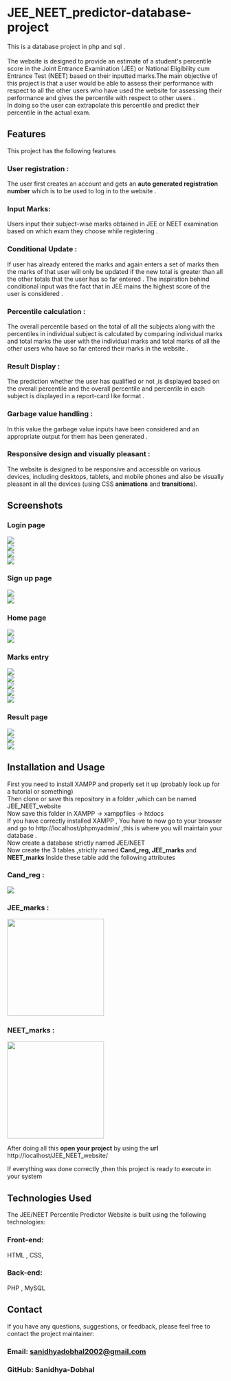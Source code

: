 # JEE_NEET_predictor-database-project
This is a database project in php and sql . <br>
 <br>
 The website is designed to provide an estimate of a student's percentile score in the Joint Entrance Examination (JEE) or National Eligibility cum Entrance Test (NEET) based on their inputted marks.The main objective of this project is that a user would be able to assess their performance with respect to all the other users who have used the website for assessing their performance and gives the percentile with respect to other users . 
 <br>
 In doing so the user can extrapolate this percentile and predict their percentile in the actual exam.<br>
 ## Features
This project has the following features
<br>
### User registration :
The user first creates an account and gets an <b>auto generated registration number</b> which is to be used to log in to the website .
### Input Marks: 
Users  input their subject-wise marks obtained in JEE or NEET examination based on which exam they choose while registering .
### Conditional Update :
If user has already entered the marks and again enters a set of marks then the marks of that user will only be updated if the new total is greater than all the other totals that the user has so far entered . The inspiration behind conditional input was the fact that in JEE mains the highest score of the user is considered .
### Percentile calculation :
The overall percentile based on the total of all the subjects along with the percentiles in individual subject is calculated by comparing individual marks and total marks the user with the individual marks and total marks of all the other users who have so far entered their marks in the website .
### Result Display :
The prediction whether the user has qualified or not ,is displayed based on the overall percentile and the overall percentile and percentile in each subject is displayed in a report-card like format .
### Garbage value handling :
In this value the garbage value inputs have been considered and an appropriate output for them has been generated .
### Responsive design and visually pleasant :
The website is designed to be responsive and accessible on various devices, including desktops, tablets, and mobile phones and also be visually pleasant in all the devices (using CSS <b>animations</b> and <b>transitions</b>).

## Screenshots
### Login page
<img src = "https://github.com/Sanidhya-Dobhal/JEE_NEET_predictor-database-project/blob/master/Screenshots/Log-in/Log-in%201.png">
<br>
<img src = "https://github.com/Sanidhya-Dobhal/JEE_NEET_predictor-database-project/blob/master/Screenshots/Log-in/Log-in%202.png">
<br>
<img src = "https://github.com/Sanidhya-Dobhal/JEE_NEET_predictor-database-project/blob/master/Screenshots/Log-in/Log-in%203.png">
<br>
<img src = "https://github.com/Sanidhya-Dobhal/JEE_NEET_predictor-database-project/blob/master/Screenshots/Log-in/Log-in%204.png">


### Sign up page
<img src = "Screenshots/Registration form.png">
<br>
<img src = "Screenshots/Successful registration.png">

### Home page 
<img src ="Screenshots/successful_login_home_page.png" >
<br>
<img src = "Screenshots/Home page.png">

### Marks entry
<img src = "Screenshots/Sub_marks.png">
<br>
<img src = "Screenshots/marks entry.png">
<br>
<img src ="Screenshots/Successful marks stored.png">
<br>
<img src ="Screenshots/Better Score.png">
<br>
<img src ="Screenshots/Worse score.png">
<br>

### Result page
<img src = "Screenshots/Result page.png">
<br>
<img src = "Screenshots/Not qualified.png">
<br>
<img src = "Screenshots/Marks not entered.png">

## Installation and Usage
First you need to install XAMPP and properly set it up (probably look up for a tutorial or something)
<br>
Then clone or save this repository in a folder ,which can be named JEE_NEET_website
<br>
Now save this folder in XAMPP -> xamppfiles -> htdocs
<br>
If you have correctly installed XAMPP , You have to now go to your browser and go to http://localhost/phpmyadmin/ ,this is where you will maintain your database .
<br>Now create a database strictly named JEE/NEET
<br>Now create the 3 tables ,strictly named <b>Cand_reg, JEE_marks</b> and <b>NEET_marks</b>
Inside these table add the following attributes
<br>

### Cand_reg :
<img src ="Screenshots/Cand_reg attributes.png">

### JEE_marks :

<img src ="JEE_marks table.png" style = "height:225px;"> 

### NEET_marks :

<img src ="NEET_marks table.png" style = "height:225px;"> 

After doing all this <b>open your project</b> by using the <b>url</b> http://localhost/JEE_NEET_website/ 

If everything was done correctly ,then this project is ready to execute in your system 
## Technologies Used
The JEE/NEET Percentile Predictor Website is built using the following technologies:

### Front-end: 
HTML , CSS,
### Back-end: 
PHP , MySQL
## Contact
If you have any questions, suggestions, or feedback, please feel free to contact the project maintainer:

### Email: sanidhyadobhal2002@gmail.com
### GitHub: Sanidhya-Dobhal

